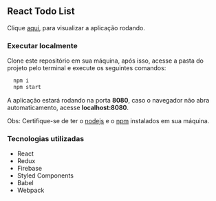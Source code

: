 ## React Todo List

Clique [aqui](https://hugo-cardoso.github.io/react-todolist), para visualizar a aplicação rodando.

### Executar localmente

Clone este repositório em sua máquina, após isso, acesse a pasta do projeto pelo terminal e execute os seguintes comandos:
```bash
  npm i
  npm start
```
A aplicação estará rodando na porta **8080**, caso o navegador não abra automaticamento, acesse **localhost:8080**.

Obs: Certifique-se de ter o [nodejs](https://nodejs.org/en/) e o [npm](https://www.npmjs.com/) instalados em sua máquina.

### Tecnologias utilizadas

- React
- Redux
- Firebase
- Styled Components
- Babel
- Webpack